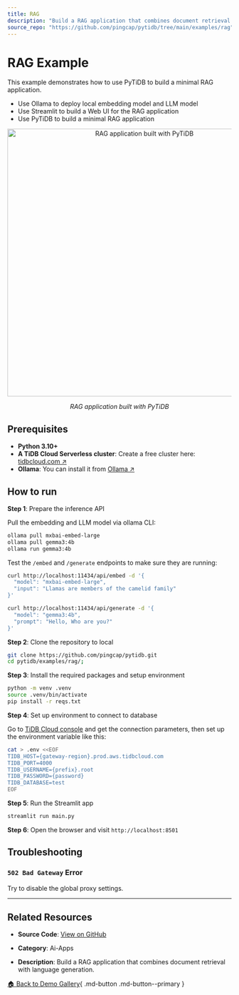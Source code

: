 ```yaml
---
title: RAG
description: "Build a RAG application that combines document retrieval with language generation."
source_repo: "https://github.com/pingcap/pytidb/tree/main/examples/rag"
---
```


# RAG Example

This example demonstrates how to use PyTiDB to build a minimal RAG application.

* Use Ollama to deploy local embedding model and LLM model
* Use Streamlit to build a Web UI for the RAG application
* Use PyTiDB to build a minimal RAG application

<p align="center">
  <img src="https://github.com/user-attachments/assets/dfd85672-65ce-4a46-8dd2-9f77d826363e" alt="RAG application built with PyTiDB" width="600" />
  <p align="center"><i>RAG application built with PyTiDB</i></p>
</p>

## Prerequisites

- **Python 3.10+**
- **A TiDB Cloud Serverless cluster**: Create a free cluster here: [tidbcloud.com ↗️](https://tidbcloud.com/?utm_source=github&utm_medium=referral&utm_campaign=pytidb_readme)
- **Ollama**: You can install it from [Ollama ↗️](https://ollama.com/download)

## How to run

**Step 1**: Prepare the inference API

Pull the embedding and LLM model via ollama CLI:

```bash
ollama pull mxbai-embed-large
ollama pull gemma3:4b
ollama run gemma3:4b
```

Test the `/embed` and `/generate` endpoints to make sure they are running:

```bash
curl http://localhost:11434/api/embed -d '{
  "model": "mxbai-embed-large",
  "input": "Llamas are members of the camelid family"
}'
```

```bash
curl http://localhost:11434/api/generate -d '{
  "model": "gemma3:4b",
  "prompt": "Hello, Who are you?"
}'
```

**Step 2**: Clone the repository to local

```bash
git clone https://github.com/pingcap/pytidb.git
cd pytidb/examples/rag/;
```

**Step 3**: Install the required packages and setup environment

```bash
python -m venv .venv
source .venv/bin/activate
pip install -r reqs.txt
```

**Step 4**: Set up environment to connect to database

Go to [TiDB Cloud console](https://tidbcloud.com/clusters) and get the connection parameters, then set up the environment variable like this:

```bash
cat > .env <<EOF
TIDB_HOST={gateway-region}.prod.aws.tidbcloud.com
TIDB_PORT=4000
TIDB_USERNAME={prefix}.root
TIDB_PASSWORD={password}
TIDB_DATABASE=test
EOF
```

**Step 5**: Run the Streamlit app

```bash
streamlit run main.py
```

**Step 6**: Open the browser and visit `http://localhost:8501`

## Troubleshooting

### `502 Bad Gateway` Error

Try to disable the global proxy settings.


---

## Related Resources

- **Source Code**: [View on GitHub](https://github.com/pingcap/pytidb/tree/main/examples/rag)
- **Category**: Ai-Apps

- **Description**: Build a RAG application that combines document retrieval with language generation.


[🏠 Back to Demo Gallery](../index.md){ .md-button .md-button--primary } 